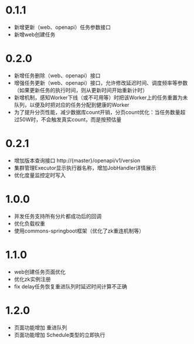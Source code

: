 # 0.1.1

* 新增更新（web、openapi）任务参数接口
* 新增web创建任务

# 0.2.0

* 新增任务删除（web、openapi）接口
* 增强任务更新（web、openapi）接口，允许修改延迟时间、调度频率等参数（如果更新任务的执行时间，则从更新时间开始重新计时）
* 新增机制，感知Worker下线（或不可用等）时把该Worker上的任务重置为未队列，以便及时把对应的任务分配到健康的Worker
* 为了提升分页性能，减少数据库count开销，分页count优化：当任务数量超过50W时，不会触发真实count，而是按预估量

# 0.2.1

* 增加版本查询接口 http://{master}/openapi/v1/version
* 集群管理Executor显示执行器名称，增加JobHandler详情展示
* 优化度量监控定时写入

# 1.0.0

* 并发任务支持所有分片都成功后的回调
* 优化负载权重
* 使用commons-springboot框架（优化了zk重连机制等）

# 1.1.0

* web创建任务页面优化
* 优化zk实例注册
* fix delay任务恢复重进队列时延迟时间计算不正确

# 1.2.0

* 页面功能增加 重进队列
* 页面功能增加 Schedule类型的立即执行
